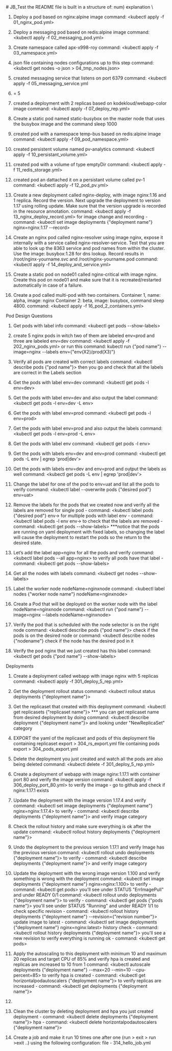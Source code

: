 <head>
# JB_Test
the README file is built in a structure of:
num) explanation
\<execution code\>
</head>

1) Deploy a pod based on nginx:alpine image
command: \<kubectl apply -f 01_nginx_pod.yml\>

2) Deploy a messaging pod based on redis:alpine image
command: \<kubectl apply -f 02_messaging_pod.yml\>

3) Create namespace called apx-x998-roy
command: \<kubectl apply -f 03_namespace.yml\>

4) json file containing nodes configurations up to this step
command: \<kubectl get nodes -o json > 04_tmp_nodes.json\>

5) created messaging service that listens on port 6379
command: \<kubectl apply -f 05_messaging_service.yml

6) = 5

7) created a deployment with 2 replicas based on kodekloud/webapp-color image
command: \<kubectl apply -f 07_deploy_rep.yml\>

8) Create a static pod named static-busybox on the master node that uses the busybox
image and the command sleep 1000


9) created pod with a namespace temp-bus based on redis:alpine image
command: \<kubectl apply -f 09_pod_namespace.yml\>

10) created persistent volume named pv-analytics
command: \<kubectl apply -f 10_persistant_volume.yml\>

11) created pod with a volume of type emptyDir
command: \<kubectl apply -f 11_redis_storage.yml\>

12) created pod an dattached it on a persistant volume called pv-1
command: \<kubectl apply -f 12_pod_pv.yml\>

13) Create a new deployment called nginx-deploy, with image nginx:1.16 and 1 replica. Record the version. Next upgrade the deployment to version 1.17 using rolling update. Make sure that the version upgrade is recorded in the resource annotation.
command: \<kubectl apply -f 13_nginx_deploy_record.yml\>
for image change and recording - command: \<kubectl set image deployments {"deployment name"} nginx=nginx:1.17 --record\>

14) Create an nginx pod called nginx-resolver using image nginx, expose it internally with a service called nginx-resolver-service. Test that you are able to look up the 8363 service and pod names from within the cluster. Use the image: busybox:1.28 for dns lookup. Record results in /root/nginx-yourname.svc and /root/nginx-yourname.pod
command: \<kubectl apply -f 14_deploy_and_service.yml\>


15) Create a static pod on node01 called nginx-critical with image nginx. Create this pod
on node01 and make sure that it is recreated/restarted automatically in case of a
failure.

16) Create a pod called multi-pod with two containers.
Container 1, name: alpha, image: nginx
Container 2: beta, image: busybox, command sleep 4800.
command: \<kubectl apply -f 16_pod_2_containers.yml\>


Pod Design Questions

1) Get pods with label info
command: \<kubectl get pods --show-labels\>

2) create 5 nginx pods in witch two of them are labeled env=prod and three are labeled env=dev
command: \<kubectl apply -f 202_nginx_pods.yml\>
or run this command: kubectl run {"pod name"} --image=nginx --labels env={"env(X2)/prod(X3)"}

3) Verify all pods are created with correct labels
command: \<kubectl describe pods {"pod name"}\>
then you go and check that all the labels are correct in the Labels section

4) Get the pods with label env=dev
command: \<kubectl get pods -l env=dev\>

5) Get the pods with label env=dev and also output the label
command: \<kubectl get pods -l env=dev -L env\>

6) Get the pods with label env=prod
command: \<kubectl get pods -l env=prod\>

7) Get the pods with label env=prod and also output the labels
command: \<kubectl get pods -l env=prod -L env\>

8) Get the pods with label env
command: \<kubectl get pods -l env\>

9) Get the pods with labels env=dev and env=prod
command: \<kubectl get pods -L env | egrep 'prod|dev'\>

10) Get the pods with labels env=dev and env=prod and output the labels as well
command: \<kubectl get pods -L env | egrep 'prod|dev'\>

11) Change the label for one of the pod to env=uat and list all the pods to verify
command: \<kubectl label --overwrite pods {"desired pod"} env=uat\>

12) Remove the labels for the pods that we created now and verify all the labels are removed
for single pod - command: \<kubectl label pods {"desired pod"} env-\>
for multiple pods with label env - command: \<kubectl label pods -l env env-\>
to check that the labels are removed - command: \<kubectl get pods --show-labels\>
***notice that the pods are running on yaml deployment with fixed labels, so changing the label will cause the deployment to restart the pods so the return to the desired state.

13) Let’s add the label app=nginx for all the pods and verify 
command: \<kubectl label pods --all app=nginx\>
to verify all pods have that label - command: \<kubectl get pods --show-labels\>

14) Get all the nodes with labels
command: \<kubectl get nodes --show-labels\>

15) Label the worker node nodeName=nginxnode
command: \<kubectl label nodes {"worker node name"} nodeName=nginxnode\>     

16) Create a Pod that will be deployed on the worker node with the label nodeName=nginxnode
command: \<kubectl run {"pod name"} --image=nginx --labels nodeName=nginxnode\>

17) Verify the pod that is scheduled with the node selector is on the right node
command: \<kubectl describe pods {"pod name"}\>
check if the pods is on the desired node
or command: \<kubectl describe nodes {"nodename"}
check if the node has the desired pod in it

18) Verify the pod nginx that we just created has this label
command: \<kubectl get pods {"pod name"} --show-labels\>


Deployments

1) Create a deployment called webapp with image nginx with 5 replicas
command: \<kubectl apply -f 301_deploy_5_rep.yml\>

2) Get the deployment rollout status
command: \<kubectl rollout status deployments {"deployment name"}\>

3) Get the replicaset that created with this deployment
command: \<kubectl get replicasets {"replicaset name"}\>
*** you can get replicaset name from desired deployment by doing command: \<kubectl describe deployment {"deployment name"}\> and looking under "NewReplicaSet" category

4) EXPORT the yaml of the replicaset and pods of this deployment
file containing replicaset export > 304_rs_export.yml
file containing pods export > 304_pods_export.yml

5) Delete the deployment you just created and watch all the pods are also being deleted
command: \<kubectl delete -f 301_deploy_5_rep.yml\>

6) Create a deployment of webapp with image nginx:1.17.1 with container port 80 and verify the image version
command: \<kubectl apply -f 306_deploy_port_80.yml\>
to verify the image - go to github and check if nginx:1.17.1 exists

7) Update the deployment with the image version 1.17.4 and verify
command: \<kubectl set image deployments {"deployment name"} nginx=nginx:1.17.4\>
to verify - command: \<kubectl describe deployments {"deployment name"}\> and verify image category

8) Check the rollout history and make sure everything is ok after the update
command: \<kubectl rollout history deployments {"deployment name"}\>

9) Undo the deployment to the previous version 1.17.1 and verify Image has the previous version
command: \<kubectl rollout undo deployments {"deployment name"}\>
to verify - command: \<kubectl describe deployments {"deployment name"}\> and verify image category

10) Update the deployment with the wrong image version 1.100 and verify something is wrong with the deployment
command: \<kubectl set image deployments {"deployment name"} nginx=nginx:1.100\>
to verify - command: \<kubectl get pods\> you'll see under STATUS "ErrImagePull" and under READY 0/1
command: \<kubectl rollout undo deployments {"deployment name"}\>
to verify - command: \<kubectl get pods {"pods name"}\> you'll see under STATUS "Running" and under READY 1/1
to check specific revision - command: \<kubectl rollout history deployments {"deployment name"} --revision={"revision number"}\>
update image to latest - command: \<kubectl set image deployments {"deployment name"} nginx=nginx:latest\>
history check - command: \<kubectl rollout history deployments {"deployment name"}\> you'll see a new revision
to verify everything is running ok - command: \<kubectl get pods\>

11) Apply the autoscaling to this deployment with minimum 10 and maximum 20 replicas and target CPU of 85% and verify hpa is created and replicas are increased to 10 from 1
command: \<kubectl autoscale deployments {"deployment name"} --max=20 --min=10 --cpu-percent=85\>
to verify hpa is created - command: \<kubectl get horizontalpodautoscalers {"deployment name"}\>
to verify replicas are increased - command: \<kubectl get deployments {"deployment name"}\>

12)

13) Clean the cluster by deleting deployment and hpa you just created
deployment - command: \<kubectl delete deployments {"deployment name"}\>
hpa - command: \<kubectl delete horizontalpodautoscalers {"deployment name"}\>


14) Create a job and make it run 10 times one after one (run > exit > run >exit ..) using the following configuration:
file - 314_hello_job.yml

